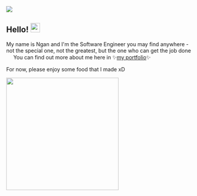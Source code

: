 <img src="https://ntuyetngan.com/public/github/readme-top.png">

## Hello! <img src="https://emojis.slackmojis.com/emojis/images/1536959729/4664/ceiling_parrot.gif" width="25px">

My name is Ngan and I'm the Software Engineer you may find anywhere - not the special one, not the greatest, but the one who can get the job done <img src="https://emojis.slackmojis.com/emojis/images/1597609912/10174/wfh_parrot.gif?1597609912" width="15px">
You can find out more about me here in ✨<a href="https://ntuyetngan.com/" target="_blank">my portfolio</a>✨

For now, please enjoy some food that I made xD

<img src="https://lh3.googleusercontent.com/pw/AM-JKLUOYFhlyppV1uqewMuQ7NupKCcLm8dJZJ0z3V5ohhOTTvfs6FDxDEYxvDp2e_FUqrxy8feIzXR1stiJsqyhfwlidQ3yrgYRqEED9jPqoERoo79zIDjR-myvuWXBFHYCTUdibtYHXhSItZNW4CrlYaNy=w684-h912-no?authuser=0" width="300px">

